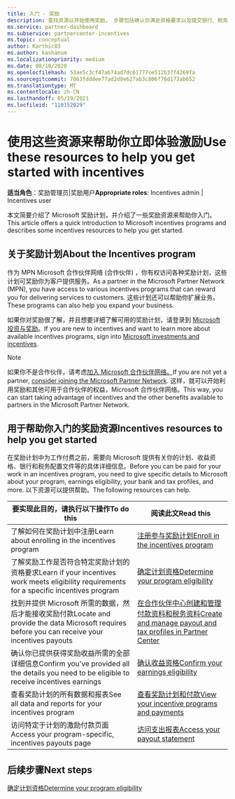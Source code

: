 ```yaml
---
title: 入门 - 奖励
description: 查找资源以开始使用奖励。 步骤包括确认你满足资格要求以及提交银行、税务和付款详细信息。
ms.service: partner-dashboard
ms.subservice: partnercenter-incentives
ms.topic: conceptual
author: Karthic83
ms.author: kashanum
ms.localizationpriority: medium
ms.date: 08/10/2020
ms.openlocfilehash: 53ae5c3cf47ab74ad7dc61777ce512b37f4269fa
ms.sourcegitcommit: 7063fdddee77ad2d8e627ab3c806f76d173ab652
ms.translationtype: MT
ms.contentlocale: zh-CN
ms.lasthandoff: 05/19/2021
ms.locfileid: "110152029"
---
```

# <a name="use-these-resources-to-help-you-get-started-with-incentives"></a><span data-ttu-id="4049b-104">使用这些资源来帮助你立即体验激励</span><span class="sxs-lookup"><span data-stu-id="4049b-104">Use these resources to help you get started with incentives</span></span>

<span data-ttu-id="4049b-105">**适当角色**：奖励管理员|奖励用户</span><span class="sxs-lookup"><span data-stu-id="4049b-105">**Appropriate roles**: Incentives admin | Incentives user</span></span>

<span data-ttu-id="4049b-106">本文简要介绍了 Microsoft 奖励计划，并介绍了一些奖励资源来帮助你入门。</span><span class="sxs-lookup"><span data-stu-id="4049b-106">This article offers a quick introduction to Microsoft incentives programs and describes some incentives resources to help you get started.</span></span>

## <a name="about-the-incentives-program"></a><span data-ttu-id="4049b-107">关于奖励计划</span><span class="sxs-lookup"><span data-stu-id="4049b-107">About the Incentives program</span></span>

<span data-ttu-id="4049b-108">作为 MPN Microsoft 合作伙伴网络 (合作伙伴) ，你有权访问各种奖励计划，这些计划可奖励你为客户提供服务。</span><span class="sxs-lookup"><span data-stu-id="4049b-108">As a partner in the Microsoft Partner Network (MPN), you have access to various incentives programs that can reward you for delivering services to customers.</span></span> <span data-ttu-id="4049b-109">这些计划还可以帮助你扩展业务。</span><span class="sxs-lookup"><span data-stu-id="4049b-109">These programs can also help you expand your business.</span></span>

<span data-ttu-id="4049b-110">如果你对奖励很了解，并且想要详细了解可用的奖励计划，请登录到 [Microsoft 投资与奖励](https://partner.microsoft.com/membership/partner-incentives)。</span><span class="sxs-lookup"><span data-stu-id="4049b-110">If you are new to incentives and want to learn more about available incentives programs, sign into [Microsoft investments and incentives](https://partner.microsoft.com/membership/partner-incentives).</span></span>

> [!NOTE]
> <span data-ttu-id="4049b-111">如果你不是合作伙伴，请考虑[加入 Microsoft 合作伙伴网络。](https://partner.microsoft.com/membership)</span><span class="sxs-lookup"><span data-stu-id="4049b-111">If you are not yet a partner, [consider joining the Microsoft Partner Network](https://partner.microsoft.com/membership).</span></span> <span data-ttu-id="4049b-112">这样，就可以开始利用奖励和其他可用于合作伙伴的权益，Microsoft 合作伙伴网络。</span><span class="sxs-lookup"><span data-stu-id="4049b-112">This way, you can start taking advantage of incentives and the other benefits available to partners in the Microsoft Partner Network.</span></span>  

## <a name="incentives-resources-to-help-you-get-started"></a><span data-ttu-id="4049b-113">用于帮助你入门的奖励资源</span><span class="sxs-lookup"><span data-stu-id="4049b-113">Incentives resources to help you get started</span></span>

<span data-ttu-id="4049b-114">在奖励计划中为工作付费之前，需要向 Microsoft 提供有关你的计划、收益资格、银行和税务配置文件等的具体详细信息。</span><span class="sxs-lookup"><span data-stu-id="4049b-114">Before you can be paid for your work in an incentives program, you need to give specific details to Microsoft about your program, earnings eligibility, your bank and tax profiles, and more.</span></span> <span data-ttu-id="4049b-115">以下资源可以提供帮助。</span><span class="sxs-lookup"><span data-stu-id="4049b-115">The following resources can help.</span></span>

|  <span data-ttu-id="4049b-116">**要实现此目的，请执行以下操作**</span><span class="sxs-lookup"><span data-stu-id="4049b-116">**To do this**</span></span>  |  <span data-ttu-id="4049b-117">**阅读此文**</span><span class="sxs-lookup"><span data-stu-id="4049b-117">**Read this**</span></span>  |
|--------------|-----------|
| <span data-ttu-id="4049b-118">了解如何在奖励计划中注册</span><span class="sxs-lookup"><span data-stu-id="4049b-118">Learn about enrolling in the incentives program</span></span> | [<span data-ttu-id="4049b-119">注册参与奖励计划</span><span class="sxs-lookup"><span data-stu-id="4049b-119">Enroll in the incentives program</span></span>](incentives-enroll.md)  |
| <span data-ttu-id="4049b-120">了解奖励工作是否符合特定奖励计划的资格要求</span><span class="sxs-lookup"><span data-stu-id="4049b-120">Learn if your incentives work meets eligibility requirements for a specific incentives program</span></span> | [<span data-ttu-id="4049b-121">确定计划资格</span><span class="sxs-lookup"><span data-stu-id="4049b-121">Determine your program eligibility</span></span>](incentives-determined-your-program-eligibility.md)  |
| <span data-ttu-id="4049b-122">找到并提供 Microsoft 所需的数据，然后才能接收奖励付款</span><span class="sxs-lookup"><span data-stu-id="4049b-122">Locate and provide the data Microsoft requires before you can receive your incentives payouts</span></span> | [<span data-ttu-id="4049b-123">在合作伙伴中心创建和管理付款资料和税务资料</span><span class="sxs-lookup"><span data-stu-id="4049b-123">Create and manage payout and tax profiles in Partner Center</span></span>](incentives-create-and-manage-your-payout-and-tax-profiles.md)  |
| <span data-ttu-id="4049b-124">确认你已提供获得奖励收益所需的全部详细信息</span><span class="sxs-lookup"><span data-stu-id="4049b-124">Confirm you’ve provided all the details you need to be eligible to receive incentives earnings</span></span> | [<span data-ttu-id="4049b-125">确认收益资格</span><span class="sxs-lookup"><span data-stu-id="4049b-125">Confirm your earnings eligibility</span></span>](incentives-confirm-your-earnings-eligibility.md)  |
| <span data-ttu-id="4049b-126">查看奖励计划的所有数据和报表</span><span class="sxs-lookup"><span data-stu-id="4049b-126">See all data and reports for your incentives program</span></span> | [<span data-ttu-id="4049b-127">查看奖励计划和付款</span><span class="sxs-lookup"><span data-stu-id="4049b-127">View your incentive programs and payments</span></span>](understand-incentive-payouts.md)  |
| <span data-ttu-id="4049b-128">访问特定于计划的激励付款页面</span><span class="sxs-lookup"><span data-stu-id="4049b-128">Access your program-specific, incentives payouts page</span></span> | [<span data-ttu-id="4049b-129">访问支出报表</span><span class="sxs-lookup"><span data-stu-id="4049b-129">Access your payout statement</span></span>](payout-statement.md)  |

## <a name="next-steps"></a><span data-ttu-id="4049b-130">后续步骤</span><span class="sxs-lookup"><span data-stu-id="4049b-130">Next steps</span></span>

[<span data-ttu-id="4049b-131">确定计划资格</span><span class="sxs-lookup"><span data-stu-id="4049b-131">Determine your program eligibility</span></span>](incentives-determined-your-program-eligibility.md)